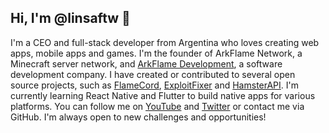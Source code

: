 ## Hi, I'm @linsaftw 👋

I'm a CEO and full-stack developer from Argentina who loves creating web apps, mobile apps and games. I'm the founder of ArkFlame Network, a Minecraft server network, and [ArkFlame Development](https://github.com/arkflame), a software development company. I have created or contributed to several open source projects, such as [FlameCord](https://builtbybit.com/resources/flamecord-ultimate-antibot-solution.13492/), [ExploitFixer](https://builtbybit.com/resources/exploitfixer-anti-crash-dupe-plugin.26463/) and [HamsterAPI](https://github.com/2lstudios-mc/HamsterAPI). I'm currently learning React Native and Flutter to build native apps for various platforms. You can follow me on [YouTube](https://www.youtube.com/c/LinsaFTW) and [Twitter](https://twitter.com/LinsaFTW) or contact me via GitHub. I'm always open to new challenges and opportunities!
